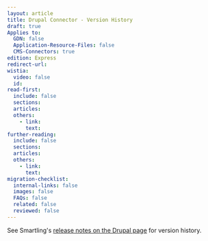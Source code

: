 ```yaml
---
layout: article
title: Drupal Connector - Version History
draft: true
Applies to:
  GDN: false
  Application-Resource-Files: false
  CMS-Connectors: true
edition: Express
redirect-url:
wistia:
  video: false
  id:
read-first:
  include: false
  sections:
  articles:
  others:
    - link:
      text:
further-reading:
  include: false
  sections:
  articles:
  others:
    - link:
      text:
migration-checklist:
  internal-links: false
  images: false
  FAQs: false
  related: false
  reviewed: false
---
```


See Smartling's [release notes on the Drupal page](https://www.drupal.org/node/2345891/release) for version history.
